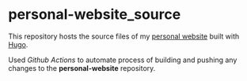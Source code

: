 # personal-website_source

This repository hosts the source files of my [personal website](https://manosvek.github.io/personal-website/) built with [Hugo](https://gohugo.io).

Used *Github Actions* to automate process of building and pushing any changes to the **personal-website** repository.
